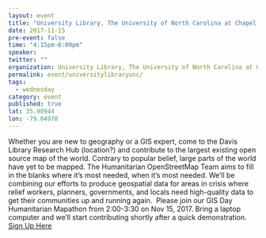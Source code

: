 ```yaml
---
layout: event
title: "University Library, The University of North Carolina at Chapel Hill Mapathon"
date: 2017-11-15
pre-event: false
time: "4:15pm-6:00pm"
speaker:
twitter: ""
organization: University Library, The University of North Carolina at Chapel Hill
permalink: event/universitylibraryunc/
tags:
  - wednesday
category: event
published: true
lat: 35.90944
lon: -79.04970
---
```


Whether you are new to geography or a GIS expert, come to the Davis Library Research Hub (location?) and contribute to the largest existing open source map of the world. Contrary to popular belief, large parts of the world have yet to be mapped. The Humanitarian OpenStreetMap Team aims to fill in the blanks where it’s most needed, when it’s most needed. We’ll be combining our efforts to produce geospatial data for areas in crisis where relief workers, planners, governments, and locals need high-quality data to get their communities up and running again.  
Please join our GIS Day Humanitarian Mapathon from 2:00-3:30 on Nov 15, 2017. Bring a laptop computer and we’ll start contributing shortly after a quick demonstration.
[Sign Up Here](http://library.unc.edu/event/student-led-humanitarian-mapathon/)

